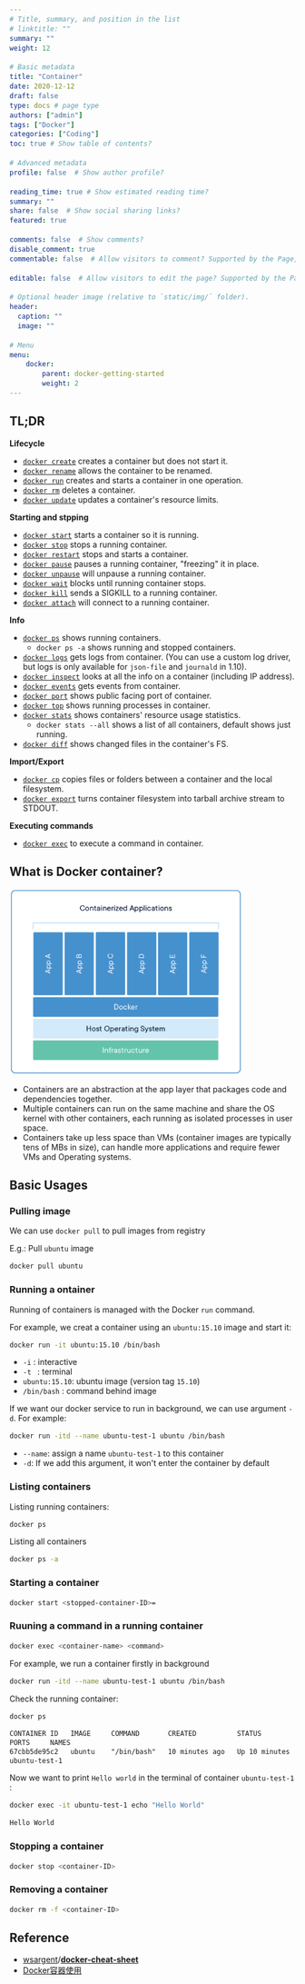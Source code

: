 ```yaml
---
# Title, summary, and position in the list
# linktitle: ""
summary: ""
weight: 12

# Basic metadata
title: "Container"
date: 2020-12-12
draft: false
type: docs # page type
authors: ["admin"]
tags: ["Docker"]
categories: ["Coding"]
toc: true # Show table of contents?

# Advanced metadata
profile: false  # Show author profile?

reading_time: true # Show estimated reading time?
summary: ""
share: false  # Show social sharing links?
featured: true

comments: false  # Show comments?
disable_comment: true
commentable: false  # Allow visitors to comment? Supported by the Page, Post, and Docs content types.

editable: false  # Allow visitors to edit the page? Supported by the Page, Post, and Docs content types.

# Optional header image (relative to `static/img/` folder).
header:
  caption: ""
  image: ""

# Menu
menu: 
    docker:
        parent: docker-getting-started
        weight: 2
---
```


## TL;DR

**Lifecycle**

- [`docker create`](https://docs.docker.com/engine/reference/commandline/create) creates a container but does not start it.
- [`docker rename`](https://docs.docker.com/engine/reference/commandline/rename/) allows the container to be renamed.
- [`docker run`](https://docs.docker.com/engine/reference/commandline/run) creates and starts a container in one operation.
- [`docker rm`](https://docs.docker.com/engine/reference/commandline/rm) deletes a container.
- [`docker update`](https://docs.docker.com/engine/reference/commandline/update/) updates a container's resource limits.

**Starting and stpping**

- [`docker start`](https://docs.docker.com/engine/reference/commandline/start) starts a container so it is running.
- [`docker stop`](https://docs.docker.com/engine/reference/commandline/stop) stops a running container.
- [`docker restart`](https://docs.docker.com/engine/reference/commandline/restart) stops and starts a container.
- [`docker pause`](https://docs.docker.com/engine/reference/commandline/pause/) pauses a running container, "freezing" it in place.
- [`docker unpause`](https://docs.docker.com/engine/reference/commandline/unpause/) will unpause a running container.
- [`docker wait`](https://docs.docker.com/engine/reference/commandline/wait) blocks until running container stops.
- [`docker kill`](https://docs.docker.com/engine/reference/commandline/kill) sends a SIGKILL to a running container.
- [`docker attach`](https://docs.docker.com/engine/reference/commandline/attach) will connect to a running container.

**Info**

- [`docker ps`](https://docs.docker.com/engine/reference/commandline/ps) shows running containers.
  - `docker ps -a` shows running and stopped containers.
- [`docker logs`](https://docs.docker.com/engine/reference/commandline/logs) gets logs from container. (You can use a custom log driver, but logs is only available for `json-file` and `journald` in 1.10).
- [`docker inspect`](https://docs.docker.com/engine/reference/commandline/inspect) looks at all the info on a container (including IP address).
- [`docker events`](https://docs.docker.com/engine/reference/commandline/events) gets events from container.
- [`docker port`](https://docs.docker.com/engine/reference/commandline/port) shows public facing port of container.
- [`docker top`](https://docs.docker.com/engine/reference/commandline/top) shows running processes in container.
- [`docker stats`](https://docs.docker.com/engine/reference/commandline/stats) shows containers' resource usage statistics.
  - `docker stats --all` shows a list of all containers, default shows just running.
- [`docker diff`](https://docs.docker.com/engine/reference/commandline/diff) shows changed files in the container's FS.

**Import/Export**

- [`docker cp`](https://docs.docker.com/engine/reference/commandline/cp) copies files or folders between a container and the local filesystem.
- [`docker export`](https://docs.docker.com/engine/reference/commandline/export) turns container filesystem into tarball archive stream to STDOUT.

**Executing commands**

- [`docker exec`](https://docs.docker.com/engine/reference/commandline/exec) to execute a command in container.

## What is Docker container?

<img src="https://raw.githubusercontent.com/EckoTan0804/upic-repo/master/uPic/docker-containerized-appliction-blue-border_2.png" alt="img" style="zoom: 40%;" />

- Containers are an abstraction at the app layer that packages code and dependencies together. 
- Multiple containers can run on the same machine and share the OS kernel with other containers, each running as isolated processes in user space. 
- Containers take up less space than VMs (container images are typically tens of MBs in size), can handle more applications and require fewer VMs and Operating systems.

## Basic Usages

### Pulling image

We can use `docker pull` to pull images from registry

E.g.: Pull `ubuntu` image

```bash
docker pull ubuntu
```

### Running a ontainer

Running of containers is managed with the Docker `run` command. 

For example, we creat a container using an `ubuntu:15.10` image and start it:

```bash
docker run -it ubuntu:15.10 /bin/bash
```

- `-i` : interactive
- `-t ` : terminal
- `ubuntu:15.10`: ubuntu image (version tag `15.10`)
- `/bin/bash` : command behind image

If we want our docker service to run in background, we can use argument `-d`. For example:

```bash
docker run -itd --name ubuntu-test-1 ubuntu /bin/bash
```

- `--name`: assign a name `ubuntu-test-1` to this container
- `-d`: If we add this argument, it won't enter the container by default

### Listing containers

Listing running containers:

```bash
docker ps
```

Listing all containers

```bash
docker ps -a
```

### Starting a container

```bash
docker start <stopped-container-ID>=	
```

### Ruuning a command in a running container

```bash
docker exec <container-name> <command>
```

For example, we run a container firstly in background 

```bash
docker run -itd --name ubuntu-test-1 ubuntu /bin/bash
```

Check the running container:

```bash
docker ps
```

```
CONTAINER ID   IMAGE     COMMAND       CREATED          STATUS          PORTS     NAMES
67cbb5de95c2   ubuntu    "/bin/bash"   10 minutes ago   Up 10 minutes             ubuntu-test-1
```

Now we want to print `Hello world` in the terminal of container `ubuntu-test-1` :

```bash
docker exec -it ubuntu-test-1 echo "Hello World"
```

```bash
Hello World
```

### Stopping a container

```bash
docker stop <container-ID>
```

### Removing a container

```bash
docker rm -f <container-ID>
```

## Reference

- [wsargent](https://github.com/wsargent)/**[docker-cheat-sheet](https://github.com/wsargent/docker-cheat-sheet)**
- [Docker容器使用](https://www.runoob.com/docker/docker-container-usage.html)